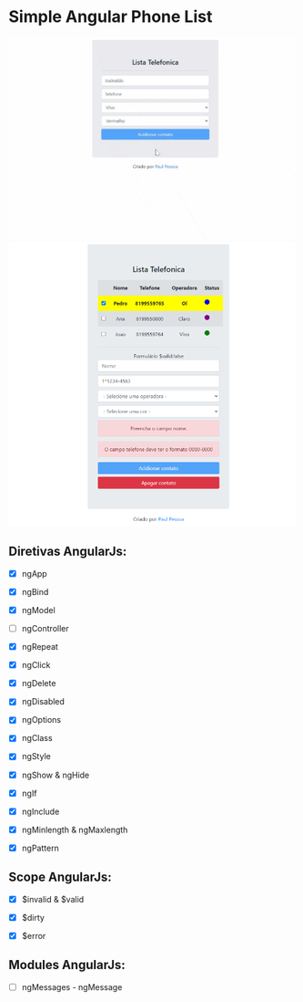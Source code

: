 # Simple Angular Phone List

<a href="https://paulpessoa.github.io/angular_basic/" target="_blank"><img src="./chrome-capture-2022-6-1.gif" alt="List Page Preview"/></a>
<a href="https://paulpessoa.github.io/angular_basic/" target="_blank"><img src="./list_print.PNG" alt="List Page Preview"/></a>

## Diretivas AngularJs:

- [x] ngApp
- [x] ngBind
- [x] ngModel
- [ ] ngController
- [x] ngRepeat
- [x] ngClick
- [x] ngDelete
- [x] ngDisabled
- [x] ngOptions
- [x] ngClass
- [x] ngStyle
- [x] ngShow & ngHide
- [x] ngIf
- [x] ngInclude
- [x] ngMinlength & ngMaxlength
- [x] ngPattern


## Scope AngularJs:

- [x] $invalid & $valid
- [x] $dirty
- [x] $error


## Modules AngularJs:

- [ ] ngMessages - ngMessage
